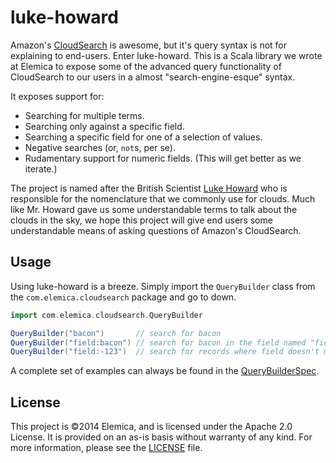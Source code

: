# luke-howard

Amazon's [CloudSearch](http://aws.amazon.com/cloudsearch/) is awesome, but it's query
syntax is not for explaining to end-users. Enter luke-howard. This is a Scala library we
wrote at Elemica to expose some of the advanced query functionality of CloudSearch to
our users in a almost "search-engine-esque" syntax.

It exposes support for:

* Searching for multiple terms.
* Searching only against a specific field.
* Searching a specific field for one of a selection of values.
* Negative searches (or, `not`s, per se).
* Rudamentary support for numeric fields. (This will get better as we iterate.)

The project is named after the British Scientist
[Luke Howard](http://en.wikipedia.org/wiki/Luke_Howard) who is responsible for the
nomenclature that we commonly use for clouds. Much like Mr. Howard gave us some
understandable terms to talk about the clouds in the sky, we hope this project will
give end users some understandable means of asking questions of Amazon's CloudSearch.

## Usage

Using luke-howard is a breeze. Simply import the `QueryBuilder` class from the
`com.elemica.cloudsearch` package and go to down.

```scala
import com.elemica.cloudsearch.QueryBuilder

QueryBuilder("bacon")       // search for bacon
QueryBuilder("field:bacon") // search for bacon in the field named "field"
QueryBuilder("field:-123")  // search for records where field doesn't match 123
```

A complete set of examples can always be found in the [QueryBuilderSpec](https://github.com/elemica/luke-howard/blob/master/src/test/scala/com/elemica/cloudsearch/QueryBuilderSpec.scala).

## License

This project is ©2014 Elemica, and is licensed under the Apache 2.0 License. It is
provided on an as-is basis without warranty of any kind. For more information, please
see the [LICENSE](https://github.com/elemica/luke-howard/blob/master/LICENSE) file.
